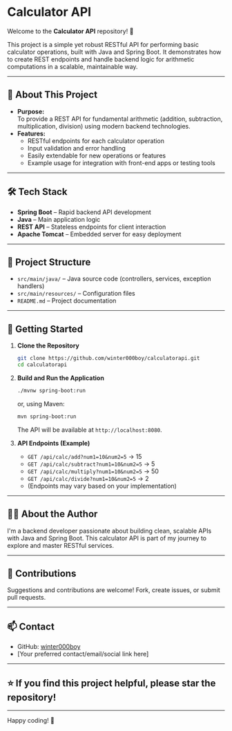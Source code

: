 # Calculator API

Welcome to the **Calculator API** repository! 🧮

This project is a simple yet robust RESTful API for performing basic calculator operations, built with Java and Spring Boot. It demonstrates how to create REST endpoints and handle backend logic for arithmetic computations in a scalable, maintainable way.

---

## 🚩 About This Project

- **Purpose:**  
  To provide a REST API for fundamental arithmetic (addition, subtraction, multiplication, division) using modern backend technologies.
- **Features:**  
  - RESTful endpoints for each calculator operation
  - Input validation and error handling
  - Easily extendable for new operations or features
  - Example usage for integration with front-end apps or testing tools

---

## 🛠️ Tech Stack

- **Spring Boot** – Rapid backend API development
- **Java** – Main application logic
- **REST API** – Stateless endpoints for client interaction
- **Apache Tomcat** – Embedded server for easy deployment

---

## 📂 Project Structure

- `src/main/java/` – Java source code (controllers, services, exception handlers)
- `src/main/resources/` – Configuration files
- `README.md` – Project documentation

---

## 🚀 Getting Started

1. **Clone the Repository**
   ```bash
   git clone https://github.com/winter000boy/calculatorapi.git
   cd calculatorapi
   ```

2. **Build and Run the Application**
   ```bash
   ./mvnw spring-boot:run
   ```
   or, using Maven:
   ```bash
   mvn spring-boot:run
   ```

   The API will be available at `http://localhost:8080`.

3. **API Endpoints (Example)**
   - `GET /api/calc/add?num1=10&num2=5` → 15
   - `GET /api/calc/subtract?num1=10&num2=5` → 5
   - `GET /api/calc/multiply?num1=10&num2=5` → 50
   - `GET /api/calc/divide?num1=10&num2=5` → 2
   - (Endpoints may vary based on your implementation)

---

## 🧑‍💻 About the Author

I'm a backend developer passionate about building clean, scalable APIs with Java and Spring Boot. This calculator API is part of my journey to explore and master RESTful services.

---

## 🤝 Contributions

Suggestions and contributions are welcome! Fork, create issues, or submit pull requests.

---

## 📫 Contact

- GitHub: [winter000boy](https://github.com/winter000boy)
- [Your preferred contact/email/social link here]

---

## ⭐️ If you find this project helpful, please star the repository!

---

Happy coding! 🎉
